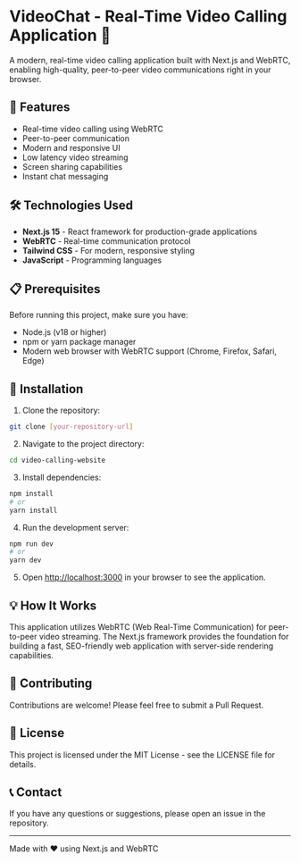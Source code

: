 # VideoChat - Real-Time Video Calling Application 🎥

A modern, real-time video calling application built with Next.js and WebRTC, enabling high-quality, peer-to-peer video communications right in your browser.

## 🚀 Features

- Real-time video calling using WebRTC
- Peer-to-peer communication
- Modern and responsive UI
- Low latency video streaming
- Screen sharing capabilities
- Instant chat messaging

## 🛠️ Technologies Used

- **Next.js 15** - React framework for production-grade applications
- **WebRTC** - Real-time communication protocol
- **Tailwind CSS** - For modern, responsive styling
- **JavaScript** - Programming languages

## 📋 Prerequisites

Before running this project, make sure you have:

- Node.js (v18 or higher)
- npm or yarn package manager
- Modern web browser with WebRTC support (Chrome, Firefox, Safari, Edge)

## 🔧 Installation

1. Clone the repository:
```bash
git clone [your-repository-url]
```

2. Navigate to the project directory:
```bash
cd video-calling-website
```

3. Install dependencies:
```bash
npm install
# or
yarn install
```

4. Run the development server:
```bash
npm run dev
# or
yarn dev
```

5. Open [http://localhost:3000](http://localhost:3000) in your browser to see the application.

## 💡 How It Works

This application utilizes WebRTC (Web Real-Time Communication) for peer-to-peer video streaming. The Next.js framework provides the foundation for building a fast, SEO-friendly web application with server-side rendering capabilities.

## 🤝 Contributing

Contributions are welcome! Please feel free to submit a Pull Request.

## 📝 License

This project is licensed under the MIT License - see the LICENSE file for details.

## 📞 Contact

If you have any questions or suggestions, please open an issue in the repository.

---
Made with ❤️ using Next.js and WebRTC

